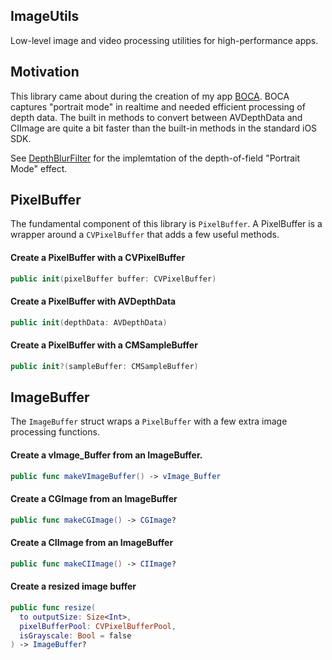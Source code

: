 ImageUtils
----

Low-level image and video processing utilities for high-performance apps.

## Motivation

This library came about during the creation of my app [BOCA](https://apps.apple.com/us/app/boca-portrait-mode-videos/id1478361742). BOCA captures "portrait mode" in realtime and needed efficient processing of depth data. The built in methods to convert between AVDepthData and CIImage are quite a bit faster than the built-in methods in the standard iOS SDK.

See [DepthBlurFilter](https://github.com/jonbrennecke/Camera/blob/master/Source/filters/DepthBlurFilter.swift) for the implemtation of the depth-of-field "Portrait Mode" effect.

## PixelBuffer

The fundamental component of this library is `PixelBuffer`. A PixelBuffer is a wrapper around a `CVPixelBuffer` that adds a few useful methods.

#### Create a PixelBuffer with a CVPixelBuffer
```swift
public init(pixelBuffer buffer: CVPixelBuffer)
```

#### Create a PixelBuffer with AVDepthData
```swift
public init(depthData: AVDepthData)
```

#### Create a PixelBuffer with a CMSampleBuffer
```swift
public init?(sampleBuffer: CMSampleBuffer)
```

## ImageBuffer

The `ImageBuffer` struct wraps a `PixelBuffer` with a few extra image processing functions.

#### Create a vImage_Buffer from an ImageBuffer.
```swift
public func makeVImageBuffer() -> vImage_Buffer
```

#### Create a CGImage from an ImageBuffer
```swift
public func makeCGImage() -> CGImage?
```

#### Create a CIImage from an ImageBuffer
```swift
public func makeCIImage() -> CIImage?
```

#### Create a resized image buffer
```swift
public func resize(
  to outputSize: Size<Int>,
  pixelBufferPool: CVPixelBufferPool,
  isGrayscale: Bool = false
) -> ImageBuffer?
  ```
